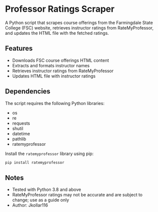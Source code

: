 # Professor Ratings Scraper

A Python script that scrapes course offerings from the Farmingdale State College (FSC) website, retrieves instructor ratings from RateMyProfessor, and updates the HTML file with the fetched ratings.

## Features

- Downloads FSC course offerings HTML content
- Extracts and formats instructor names
- Retrieves instructor ratings from RateMyProfessor
- Updates HTML file with instructor ratings

## Dependencies

The script requires the following Python libraries:

- os
- re
- requests
- shutil
- datetime
- pathlib
- ratemyprofessor

Install the `ratemyprofessor` library using pip:

```bash
pip install ratemyprofessor
```

## Notes

- Tested with Python 3.8 and above
- RateMyProfessor ratings may not be accurate and are subject to change; use as a guide only
- Author: Jkollar116

